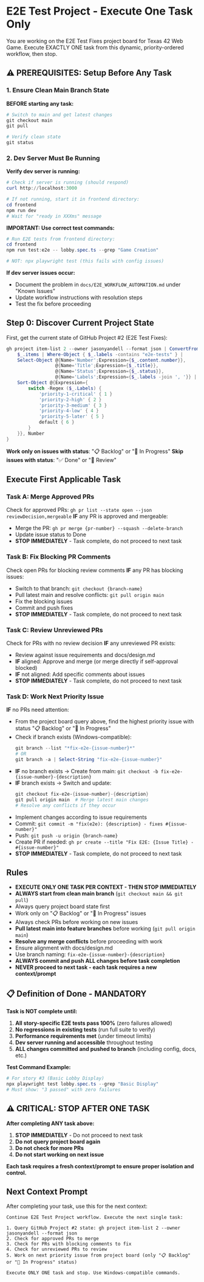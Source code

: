 # E2E Test Project - Execute One Task Only

You are working on the E2E Test Fixes project board for Texas 42 Web Game. Execute EXACTLY ONE task from this dynamic, priority-ordered workflow, then stop.

## ⚠️ PREREQUISITES: Setup Before Any Task

### 1. Ensure Clean Main Branch State
**BEFORE starting any task:**
```powershell
# Switch to main and get latest changes
git checkout main
git pull

# Verify clean state
git status
```

### 2. Dev Server Must Be Running
**Verify dev server is running:**
```powershell
# Check if server is running (should respond)
curl http://localhost:3000

# If not running, start it in frontend directory:
cd frontend
npm run dev
# Wait for "ready in XXXms" message
```

**IMPORTANT: Use correct test commands:**
```powershell
# Run E2E tests from frontend directory:
cd frontend
npm run test:e2e -- lobby.spec.ts --grep "Game Creation"

# NOT: npx playwright test (this fails with config issues)
```

**If dev server issues occur:**
- Document the problem in `docs/E2E_WORKFLOW_AUTOMATION.md` under "Known Issues"
- Update workflow instructions with resolution steps
- Test the fix before proceeding

## Step 0: Discover Current Project State

First, get the current state of GitHub Project #2 (E2E Test Fixes):
```powershell
gh project item-list 2 --owner jasonyandell --format json | ConvertFrom-Json | ForEach-Object {
    $_.items | Where-Object { $_.labels -contains "e2e-tests" } |
    Select-Object @{Name='Number';Expression={$_.content.number}},
                  @{Name='Title';Expression={$_.title}},
                  @{Name='Status';Expression={$_.status}},
                  @{Name='Labels';Expression={$_.labels -join ', '}} |
    Sort-Object @{Expression={
        switch -Regex ($_.Labels) {
            'priority-1-critical' { 1 }
            'priority-2-high' { 2 }
            'priority-3-medium' { 3 }
            'priority-4-low' { 4 }
            'priority-5-later' { 5 }
            default { 6 }
        }
    }}, Number
}
```

**Work only on issues with status**: "📋 Backlog" or "🚧 In Progress"
**Skip issues with status**: "✅ Done" or "👀 Review"

## Execute First Applicable Task

### Task A: Merge Approved PRs
Check for approved PRs: `gh pr list --state open --json reviewDecision,mergeable`
**IF** any PR is approved and mergeable:
- Merge the PR: `gh pr merge {pr-number} --squash --delete-branch`
- Update issue status to Done
- **STOP IMMEDIATELY** - Task complete, do not proceed to next task

### Task B: Fix Blocking PR Comments
Check open PRs for blocking review comments
**IF** any PR has blocking issues:
- Switch to that branch: `git checkout {branch-name}`
- Pull latest main and resolve conflicts: `git pull origin main`
- Fix the blocking issues
- Commit and push fixes
- **STOP IMMEDIATELY** - Task complete, do not proceed to next task

### Task C: Review Unreviewed PRs
Check for PRs with no review decision
**IF** any unreviewed PR exists:
- Review against issue requirements and docs/design.md
- **IF** aligned: Approve and merge (or merge directly if self-approval blocked)
- **IF** not aligned: Add specific comments about issues
- **STOP IMMEDIATELY** - Task complete, do not proceed to next task

### Task D: Work Next Priority Issue
**IF** no PRs need attention:
- From the project board query above, find the highest priority issue with status "📋 Backlog" or "🚧 In Progress"
- Check if branch exists (Windows-compatible):
  ```powershell
  git branch --list "*fix-e2e-{issue-number}*"
  # OR
  git branch -a | Select-String "fix-e2e-{issue-number}"
  ```
- **IF** no branch exists → Create from main: `git checkout -b fix-e2e-{issue-number}-{description}`
- **IF** branch exists → Switch and update:
  ```powershell
  git checkout fix-e2e-{issue-number}-{description}
  git pull origin main  # Merge latest main changes
  # Resolve any conflicts if they occur
  ```
- Implement changes according to issue requirements
- Commit: `git commit -m "fix(e2e): {description} - fixes #{issue-number}"`
- Push: `git push -u origin {branch-name}`
- Create PR if needed: `gh pr create --title "Fix E2E: {Issue Title} - #{issue-number}"`
- **STOP IMMEDIATELY** - Task complete, do not proceed to next task

## Rules
- **EXECUTE ONLY ONE TASK PER CONTEXT - THEN STOP IMMEDIATELY**
- **ALWAYS start from clean main branch** (`git checkout main && git pull`)
- Always query project board state first
- Work only on "📋 Backlog" or "🚧 In Progress" issues
- Always check PRs before working on new issues
- **Pull latest main into feature branches** before working (`git pull origin main`)
- **Resolve any merge conflicts** before proceeding with work
- Ensure alignment with docs/design.md
- Use branch naming: `fix-e2e-{issue-number}-{description}`
- **ALWAYS commit and push ALL changes before task completion**
- **NEVER proceed to next task - each task requires a new context/prompt**

## 📋 Definition of Done - MANDATORY
**Task is NOT complete until:**
1. **All story-specific E2E tests pass 100%** (zero failures allowed)
2. **No regressions in existing tests** (run full suite to verify)
3. **Performance requirements met** (under timeout limits)
4. **Dev server running and accessible** throughout testing
5. **ALL changes committed and pushed to branch** (including config, docs, etc.)

**Test Command Example:**
```powershell
# For story #3 (Basic Lobby Display)
npx playwright test lobby.spec.ts --grep "Basic Display"
# Must show: "3 passed" with zero failures
```

## ⚠️ CRITICAL: STOP AFTER ONE TASK

**After completing ANY task above:**
1. **STOP IMMEDIATELY** - Do not proceed to next task
2. **Do not query project board again**
3. **Do not check for more PRs**
4. **Do not start working on next issue**

**Each task requires a fresh context/prompt to ensure proper isolation and control.**

## Next Context Prompt
After completing your task, use this for the next context:

```
Continue E2E Test Project workflow. Execute the next single task:

1. Query GitHub Project #2 state: gh project item-list 2 --owner jasonyandell --format json
2. Check for approved PRs to merge
3. Check for PRs with blocking comments to fix
4. Check for unreviewed PRs to review
5. Work on next priority issue from project board (only "📋 Backlog" or "🚧 In Progress" status)

Execute ONLY ONE task and stop. Use Windows-compatible commands.
```
